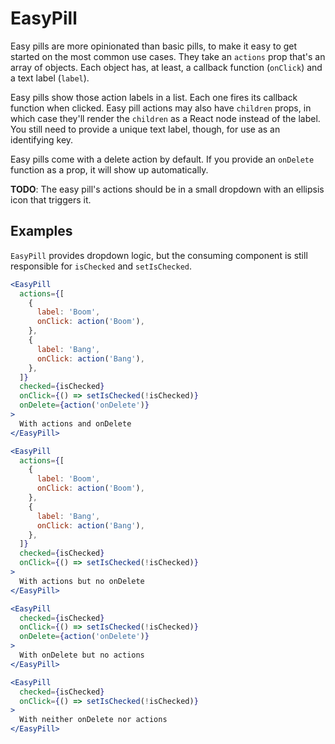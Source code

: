 # EasyPill

Easy pills are more opinionated than basic pills, to make it easy to get started on the most common use cases.
They take an `actions` prop that's an array of objects.
Each object has, at least, a callback function (`onClick`) and a text label (`label`).

Easy pills show those action labels in a list. Each one fires its callback function when clicked.
Easy pill actions may also have `children` props, in which case they'll render the `children` as a React node instead of the label. You still need to provide a unique text label, though, for use as an identifying key.

Easy pills come with a delete action by default. If you provide an `onDelete` function as a prop, it will show up automatically.

**TODO**: The easy pill's actions should be in a small dropdown with an ellipsis icon that triggers it.

## Examples

`EasyPill` provides dropdown logic, but the consuming component is still responsible for `isChecked` and `setIsChecked`.

```jsx
<EasyPill
  actions={[
    {
      label: 'Boom',
      onClick: action('Boom'),
    },
    {
      label: 'Bang',
      onClick: action('Bang'),
    },
  ]}
  checked={isChecked}
  onClick={() => setIsChecked(!isChecked)}
  onDelete={action('onDelete')}
>
  With actions and onDelete
</EasyPill>

<EasyPill
  actions={[
    {
      label: 'Boom',
      onClick: action('Boom'),
    },
    {
      label: 'Bang',
      onClick: action('Bang'),
    },
  ]}
  checked={isChecked}
  onClick={() => setIsChecked(!isChecked)}
>
  With actions but no onDelete
</EasyPill>

<EasyPill
  checked={isChecked}
  onClick={() => setIsChecked(!isChecked)}
  onDelete={action('onDelete')}
>
  With onDelete but no actions
</EasyPill>

<EasyPill
  checked={isChecked}
  onClick={() => setIsChecked(!isChecked)}
>
  With neither onDelete nor actions
</EasyPill>
```
